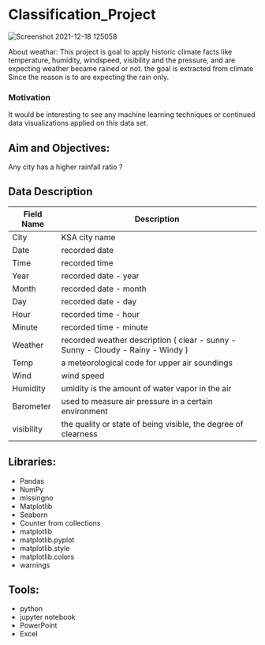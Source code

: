 # Classification_Project

![Screenshot 2021-12-18 125058](https://user-images.githubusercontent.com/93244403/146636904-cdd632e7-d672-4748-aa83-a83d14ff02bf.png)

About weathar:
This project is goal to apply historic climate facts like temperature, humidity, windspeed, visibility and the pressure, and are expecting weather became rained or not. the goal is extracted from climate Since the reason is to are expecting the rain only.

### Motivation
It would be interesting to see any machine learning techniques or continued data visualizations applied on this data set.

## Aim and Objectives:
Any city has a higher rainfall ratio ? 

## Data Description

| Field Name        | Description                                                                                                |
|-------------------|------------------------------------------------------------------------------------------------------------|
| City  | KSA city name   | 
| Date | recorded date   |
| Time  | recorded time   |
| Year | recorded date - year   |
| Month | recorded date - month   |
| Day | recorded date - day  |
| Hour | recorded time - hour                        |
| Minute | recorded time - minute |
| Weather | recorded weather description ( clear - sunny - Sunny - Cloudy - Rainy - Windy ) |
| Temp    | a meteorological code for upper air soundings |
| Wind    |wind speed |
| Humidity | umidity is the amount of water vapor in the air|
| Barometer  | used to measure air pressure in a certain environment |
| visibility  |  the quality or state of being visible, the degree of clearness |

## Libraries:

* Pandas
* NumPy
* missingno  
* Matplotlib
* Seaborn
* Counter from collections
* matplotlib
* matplotlib.pyplot
* matplotlib.style
* matplotlib.colors
* warnings

## Tools:

* python
* jupyter notebook
* PowerPoint
*  Excel
